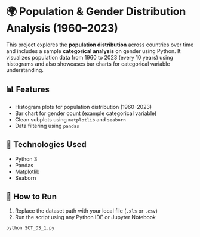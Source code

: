 # 🌍 Population & Gender Distribution Analysis (1960–2023)

This project explores the **population distribution** across countries over time and includes a sample **categorical analysis** on gender using Python. It visualizes population data from 1960 to 2023 (every 10 years) using histograms and also showcases bar charts for categorical variable understanding.

## 📊 Features
- Histogram plots for population distribution (1960–2023)
- Bar chart for gender count (example categorical variable)
- Clean subplots using `matplotlib` and `seaborn`
- Data filtering using `pandas`

## 🔧 Technologies Used
- Python 3
- Pandas
- Matplotlib
- Seaborn

## 🚀 How to Run
1. Replace the dataset path with your local file (`.xls` or `.csv`)
2. Run the script using any Python IDE or Jupyter Notebook

```bash
python SCT_DS_1.py
